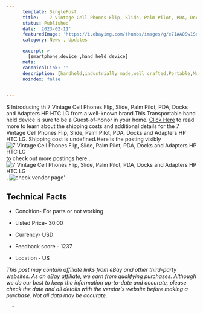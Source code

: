 ```yaml
---
      template: SinglePost
      title: -- 7 Vintage Cell Phones Flip, Slide, Palm Pilot, PDA, Docks and Adapters HP HTC LG
      status: Published
      date: '2023-02-11'
      featuredImage: 'https://i.ebayimg.com/thumbs/images/g/e7IAAOSw1Sxj4cKW/s-l225.jpg'
      category: News , Updates

      excerpt: >-
        [smartphone,device ,hand held device]
      meta:
      canonicalLink: ''
      description: [handheld,industrially made,well crafted,Portable,Mobile,Compact,Convenient,Lightweight,Maneuverable,Man-portable,Miniature,Carriable,Hand-held,Light,Holdable,Transportable,Mobile device,Pocket-sized,On-the-go,Wireless,Cordless,Compact size,Convenient size, smartphone,device ,hand held device]
      noindex: false
      

---
```

$
      Introducing th 7 Vintage Cell Phones Flip, Slide, Palm Pilot, PDA, Docks and Adapters HP HTC LG from a well-known brand.This Transportable hand held device is sure to be a Guest-of-honor in your home. [Click Here](https://www.ebay.com/itm/295515112280?hash=item44ce12c358%3Ag%3Ae7IAAOSw1Sxj4cKW&mkevt=1&mkcid=1&mkrid=711-53200-19255-0&campid=%253CePNCampaignId%253E&customid=%253CreferenceId%253E&toolid=10049) to read more to learn about the shipping costs and additional details for the 7 Vintage Cell Phones Flip, Slide, Palm Pilot, PDA, Docks and Adapters HP HTC LG. Shipping cost is undefined.Here is the posting visibly ![7 Vintage Cell Phones Flip, Slide, Palm Pilot, PDA, Docks and Adapters HP HTC LG](https://i.ebayimg.com/thumbs/images/g/e7IAAOSw1Sxj4cKW/s-l225.jpg) to check out more postings here... ![7 Vintage Cell Phones Flip, Slide, Palm Pilot, PDA, Docks and Adapters HP HTC LG](https://i.ebayimg.com/images/g/e7IAAOSw1Sxj4cKW/s-l1600.jpg), ![check vendor page](https://origin-galleryplus.ebayimg.com/ws/web/295515112280_2_0_1/225x225.jpg,https://origin-galleryplus.ebayimg.com/ws/web/295515112280_3_0_1/225x225.jpg,https://origin-galleryplus.ebayimg.com/ws/web/295515112280_4_0_1/225x225.jpg,https://origin-galleryplus.ebayimg.com/ws/web/295515112280_5_0_1/225x225.jpg,https://origin-galleryplus.ebayimg.com/ws/web/295515112280_6_0_1/225x225.jpg,https://origin-galleryplus.ebayimg.com/ws/web/295515112280_7_0_1/225x225.jpg,https://origin-galleryplus.ebayimg.com/ws/web/295515112280_8_0_1/225x225.jpg,https://origin-galleryplus.ebayimg.com/ws/web/295515112280_9_0_1/225x225.jpg,https://origin-galleryplus.ebayimg.com/ws/web/295515112280_10_0_1/225x225.jpg,https://origin-galleryplus.ebayimg.com/ws/web/295515112280_11_0_1/225x225.jpg,https://origin-galleryplus.ebayimg.com/ws/web/295515112280_12_0_1/225x225.jpg,https://origin-galleryplus.ebayimg.com/ws/web/295515112280_13_0_1/225x225.jpg,https://origin-galleryplus.ebayimg.com/ws/web/295515112280_14_0_1/225x225.jpg,https://origin-galleryplus.ebayimg.com/ws/web/295515112280_15_0_1/225x225.jpg,https://origin-galleryplus.ebayimg.com/ws/web/295515112280_16_0_1/225x225.jpg,https://origin-galleryplus.ebayimg.com/ws/web/295515112280_17_0_1/225x225.jpg)'

      

 ## Technical Facts 



     
      

 - Condition- For parts or not working 


      

 - Listed Price- 30.00 


      

 - Currency- USD 


      

 - Feedback score - 1237 


      

 - Location - US 


      
      

 *_This post may contain affiliate links from eBay and other third-party websites. As an eBay affiliate, we earn from qualifying purchases. Although we do our best to keep the information up-to-date and accurate, please check the date and all details with the vendor's website before making a purchase. Not all data may be accurate._*




      -
